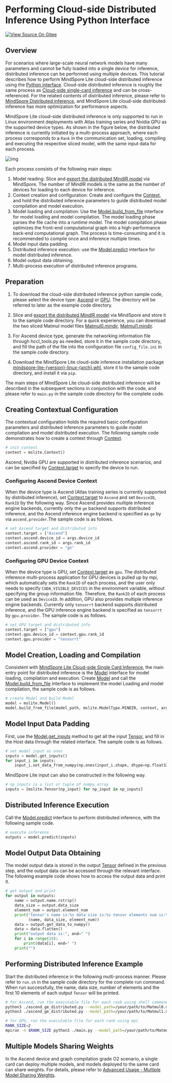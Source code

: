 # Performing Cloud-side Distributed Inference Using Python Interface

[![View Source On Gitee](https://mindspore-website.obs.cn-north-4.myhuaweicloud.com/website-images/master/resource/_static/logo_source_en.svg)](https://gitee.com/mindspore/docs/blob/master/docs/lite/docs/source_en/use/cloud_infer/runtime_distributed_python.md)

## Overview

For scenarios where large-scale neural network models have many parameters and cannot be fully loaded into a single device for inference, distributed inference can be performed using multiple devices. This tutorial describes how to perform MindSpore Lite cloud-side distributed inference using the [Python interface](https://www.mindspore.cn/lite/api/en/master/mindspore_lite.html). Cloud-side distributed inference is roughly the same process as [Cloud-side single-card inference](https://www.mindspore.cn/lite/docs/en/master/use/cloud_infer/runtime_python.html) and can be cross-referenced. For the related contents of distributed inference, please refer to [MindSpore Distributed inference](https://www.mindspore.cn/docs/en/master/model_train/parallel/model_loading.html#inference), and MindSpore Lite cloud-side distributed inference has more optimization for performance aspects.

MindSpore Lite cloud-side distributed inference is only supported to run in Linux environment deployments with Atlas training series and Nvidia GPU as the supported device types. As shown in the figure below, the distributed inference is currently initiated by a multi-process approach, where each process corresponds to a `Rank` in the communication set, loading, compiling and executing the respective sliced model, with the same input data for each process.

![img](https://mindspore-website.obs.cn-north-4.myhuaweicloud.com/website-images/master/docs/lite/docs/source_zh_cn/use/cloud_infer/images/lite_runtime_distributed.png)

Each process consists of the following main steps:

1. Model reading: Slice and [export the distributed MindIR model](https://www.mindspore.cn/docs/en/master/model_train/parallel/model_loading.html#exporting-mindir-files-in-the-distributed-scenario) via MindSpore. The number of MindIR models is the same as the number of devices for loading to each device for inference.
2. Context creation and configuration: Create and configure the [Context](https://www.mindspore.cn/lite/api/en/master/mindspore_lite/mindspore_lite.Context.html#mindspore_lite.Context), and hold the distributed inference parameters to guide distributed model compilation and model execution.
3. Model loading and compilation: Use the [Model.build_from_file](https://www.mindspore.cn/lite/api/en/master/mindspore_lite/mindspore_lite.Model.html#mindspore_lite.Model.build_from_file) interface for model loading and model compilation. The model loading phase parses the file cache into a runtime model. The model compilation phase optimizes the front-end computational graph into a high-performance back-end computational graph. The process is time-consuming and it is recommended to compile once and inference multiple times.
4. Model input data padding.
5. Distributed inference execution: use the [Model.predict](https://www.mindspore.cn/lite/api/en/master/mindspore_lite/mindspore_lite.Model.html#mindspore_lite.Model.predict) interface for model distributed inference.
6. Model output data obtaining.
7. Multi-process execution of distributed inference programs.

## Preparation

1. To download the cloud-side distributed inference python sample code, please select the device type: [Ascend](https://gitee.com/mindspore/mindspore/tree/master/mindspore/lite/examples/cloud_infer/ascend_ge_distributed_cpp) or [GPU](https://gitee.com/mindspore/mindspore/tree/master/mindspore/lite/examples/cloud_infer/gpu_trt_distributed_cpp). The directory will be referred to later as the example code directory.

2. Slice and [export the distributed MindIR model](https://www.mindspore.cn/docs/en/master/model_train/parallel/model_loading.html#exporting-mindir-files-in-the-distributed-scenario) via MindSpore and store it to the sample code directory. For a quick experience, you can download the two sliced Matmul model files [Matmul0.mindir](https://download.mindspore.cn/model_zoo/official/lite/quick_start/Matmul0.mindir), [Matmul1.mindir](https://download.mindspore.cn/model_zoo/official/lite/quick_start/Matmul1.mindir).

3. For Ascend device type, generate the networking information file through hccl_tools.py as needed, store it in the sample code directory, and fill the path of the file into the configuration file `config_file.ini` in the sample code directory.

4. Download the MindSpore Lite cloud-side inference installation package [mindspore-lite-{version}-linux-{arch}.whl](https://www.mindspore.cn/lite/docs/en/master/use/downloads.html), store it to the sample code directory, and install it via `pip`.

The main steps of MindSpore Lite cloud-side distributed inference will be described in the subsequent sections in conjunction with the code, and please refer to `main.py` in the sample code directory for the complete code.

## Creating Contextual Configuration

The contextual configuration holds the required basic configuration parameters and distributed inference parameters to guide model compilation and model distributed execution. The following sample code demonstrates how to create a context through [Context](https://www.mindspore.cn/lite/api/en/master/mindspore_lite/mindspore_lite.Context.html#mindspore_lite.Context).

```python
# init context
context = mslite.Context()
```

Ascend, Nvidia GPU are supported in distributed inference scenarios, and can be specified by [Context.target](https://www.mindspore.cn/lite/api/en/master/mindspore_lite/mindspore_lite.Context.html#mindspore_lite.Context.target) to specify the device to run.

### Configuring Ascend Device Context

When the device type is Ascend (Atlas training series is currently supported by distributed inference), set [Context.target](https://www.mindspore.cn/lite/api/en/master/mindspore_lite/mindspore_lite.Context.html#mindspore_lite.Context.target) to `Ascend` and set `DeviceID`, `RankID` by the following way. Since Ascend provides multiple inference engine backends, currently only the `ge` backend supports distributed inference, and the Ascend inference engine backend is specified as `ge` by via `ascend.provider`.The sample code is as follows.

```python
# set Ascend target and distributed info
context.target = ["Ascend"]
context.ascend.device_id = args.device_id
context.ascend.rank_id = args.rank_id
context.ascend.provider = "ge"
```

### Configuring GPU Device Context

When the device type is GPU, set [Context.target](https://www.mindspore.cn/lite/api/en/master/mindspore_lite/mindspore_lite.Context.html#mindspore_lite.Context.target) as `gpu`. The distributed inference multi-process application for GPU devices is pulled up by mpi, which automatically sets the `RankID` of each process, and the user only needs to specify `CUDA_VISIBLE_DEVICES` in the environment variable, without specifying the group information file. Therefore, the `RankID` of each process can be used as `DeviceID`. In addition, GPU also provides multiple inference engine backends. Currently only `tensorrt` backend supports distributed inference, and the GPU inference engine backend is specified as `tensorrt` by `gpu.provider`. The sample code is as follows.

```python
# set GPU target and distributed info
context.target = ["gpu"]
context.gpu.device_id = context.gpu.rank_id
context.gpu.provider = "tensorrt"
```

## Model Creation, Loading and Compilation

Consistent with [MindSpore Lite Cloud-side Single Card Inference](https://www.mindspore.cn/lite/docs/en/master/use/cloud_infer/runtime_cpp.html), the main entry point for distributed inference is the [Model](https://www.mindspore.cn/lite/api/en/master/generate/classmindspore_Model.html) interface for model loading, compilation and execution. Create [Model](https://www.mindspore.cn/lite/api/en/master/mindspore_lite/mindspore_lite.Model.html#mindspore_lite.Model) and call the [Model.build_from_file](https://www.mindspore.cn/lite/api/en/master/mindspore_lite/mindspore_lite.Model.html#mindspore_lite.Model.build_from_file) interface to implement the model Loading and model compilation, the sample code is as follows.

```python
# create Model and build Model
model = mslite.Model()
model.build_from_file(model_path, mslite.ModelType.MINDIR, context, args.config_file)
```

## Model Input Data Padding

First, use the [Model.get_inputs](https://www.mindspore.cn/lite/api/en/master/mindspore_lite/mindspore_lite.Model.html#mindspore_lite.Model.get_inputs) method to get all the input [Tensor](https://www.mindspore.cn/lite/api/en/master/mindspore_lite/mindspore_lite.Tensor.html#mindspore_lite.Tensor), and fill in the Host data through the related interface. The sample code is as follows.

```python
# set model input as ones
inputs = model.get_inputs()
for input_i in inputs:
    input_i.set_data_from_numpy(np.ones(input_i.shape, dtype=np.float32))
```

MindSpore Lite input can also be constructed in the following way.

```python
# np_inputs is a list or tuple of numpy array
inputs = [mslite.Tensor(np_input) for np_input in np_inputs]
```

## Distributed Inference Execution

Call the [Model.predict](https://www.mindspore.cn/lite/api/en/master/generate/classmindspore_Model.html) interface to perform distributed inference, with the following sample code.

```python
# execute inference
outputs = model.predict(inputs)
```

## Model Output Data Obtaining

The model output data is stored in the output [Tensor](https://www.mindspore.cn/lite/api/en/master/mindspore_lite/mindspore_lite.Tensor.html#mindspore_lite.Tensor) defined in the previous step, and the output data can be accessed through the relevant interface. The following example code shows how to access the output data and print it.

```python
# get output and print
for output in outputs:
    name = output.name.rstrip()
    data_size = output.data_size
    element_num = output.element_num
    print("tensor's name is:%s data size is:%s tensor elements num is:%s" %
          (name, data_size, element_num))
    data = output.get_data_to_numpy()
    data = data.flatten()
    print("output data is:", end=" ")
    for i in range(10):
        print(data[i], end=" ")
    print("")
```

## Performing Distributed Inference Example

Start the distributed inference in the following multi-process manner. Please refer to `run.sh` in the sample code directory for the complete run command. When run successfully, the name, data size, number of elements and the first 10 elements of each output `Tensor` will be printed.

```bash
# for Ascend, run the executable file for each rank using shell commands
python3 ./ascend_ge_distributed.py --model_path=/your/path/to/Matmul0.mindir --device_id=0 --rank_id=0 --config_file=./config_file.ini &
python3 ./ascend_ge_distributed.py --model_path=/your/path/to/Matmul1.mindir --device_id=1 --rank_id=1 --config_file=./config_file.ini

# for GPU, run the executable file for each rank using mpi
RANK_SIZE=2
mpirun -n $RANK_SIZE python3 ./main.py --model_path=/your/path/to/Matmul.mindir
```

## Multiple Models Sharing Weights

In the Ascend device and graph compilation grade O2 scenario, a single card can deploy multiple models, and models deployed to the same card can share weights. For details, please refer to [Advanced Usage - Multiple Model Sharing Weights](https://www.mindspore.cn/lite/docs/en/master/use/cloud_infer/runtime_cpp.html#multiple-models-sharing-weights).
